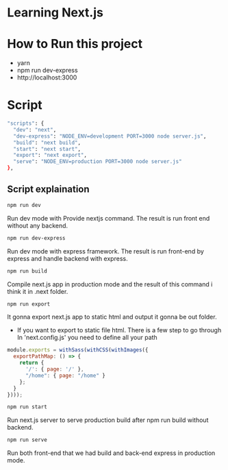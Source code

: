 # Learning Next.js


# How to Run this project
- yarn
- npm run dev-express
- http://localhost:3000

# Script
```bash
"scripts": {
  "dev": "next",
  "dev-express": "NODE_ENV=development PORT=3000 node server.js",
  "build": "next build",
  "start": "next start",
  "export": "next export",
  "serve": "NODE_ENV=production PORT=3000 node server.js"
},
```

## Script explaination
```bash
npm run dev
```
Run dev mode with Provide nextjs command. The result is run front end without any backend.

```bash
npm run dev-express
```
Run dev mode with express framework. The result is run front-end by express and handle backend with express.

```bash
npm run build
```
Compile next.js app in production mode and the result of this command i think it in .next folder.

```bash
npm run export
```
It gonna export next.js app to static html and output it gonna be out folder.

- If you want to export to static file html. There is a few step to go through
In 'next.config.js' you need to define all your path
```javascript
module.exports = withSass(withCSS(withImages({
  exportPathMap: () => {
    return {
      '/': { page: '/' },
      "/home": { page: "/home" }
    };
  }
})));
```

```bash
npm run start
```
Run next.js server to serve production build after npm run build without backend.

```bash
npm run serve
```
Run both front-end that we had build and back-end express in production mode.
